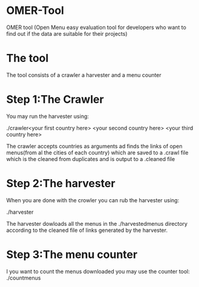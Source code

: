 OMER-Tool
=========

OMER tool (Open Menu easy evaluation tool for developers who want to find out if the data are suitable for their projects)

The tool
=========

The tool consists of a crawler a harvester and a menu counter

Step 1:The Crawler
=============

You may run the harvester using:

./crawler\<your first country here\> \<your second country here\>  \<your third country here\>

The crawler accepts countries as arguments ad finds the links of open menus(from al the cities of each country) which are saved to a .crawl file which is the cleaned from duplicates and is output to a .cleaned file

Step 2:The harvester
=============

When you are done with the crowler you can rub the harvester using:

./harvester 

The harvester dowloads all the menus in the ./harvestedmenus directory according to the cleaned file of links generated by the harvester.


Step 3:The menu counter
=============
I you want to count the menus downloaded you may use the counter tool:
./countmenus
